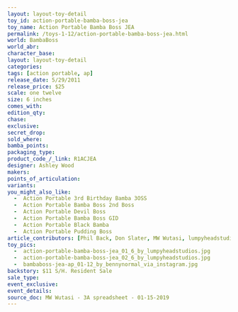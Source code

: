 ```yaml
---
layout: layout-toy-detail 
toy_id: action-portable-bamba-boss-jea
toy_name: Action Portable Bamba Boss JEA
permalink: /toys-1-12/action-portable-bamba-boss-jea.html
world: BambaBoss
world_abr:
character_base: 
layout: layout-toy-detail
categories: 
tags: [action portable, ap] 
release_date: 5/29/2011
release_price: $25 
scale: one twelve
size: 6 inches
comes_with: 
edition_qty: 
chase: 
exclusive: 
secret_drop: 
sold_where: 
bamba_points: 
packaging_type: 
product_code_/_link: R1ACJEA
designer: Ashley Wood
makers: 
points_of_articulation: 
variants: 
you_might_also_like:   
  -  Action Portable 3rd Birthday Bamba 3OSS
  -  Action Portable Bamba Boss 2nd Boss
  -  Action Portable Devil Boss
  -  Action Portable Bamba Boss GID
  -  Action Portable Black Bamba
  -  Action Portable Pudding Boss
article_contributors: [Phil Back, Don Slater, MW Wutasi, lumpyheadstudios, bennynormal]
toy_pics: 
  -  action-portable-bamba-boss-jea_01_6_by_lumpyheadstudios.jpg
  -  action-portable-bamba-boss-jea_02_6_by_lumpyheadstudios.jpg
  -  bambaboss-jea-ap_01-12_by_bennynormal_via_instagram.jpg
backstory: $11 S/H. Resident Sale
sale_type: 
event_exclusive: 
event_details: 
source_doc: MW Wutasi - 3A spreadsheet - 01-15-2019
---
```

